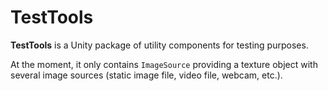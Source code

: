 TestTools
=========

**TestTools** is a Unity package of utility components for testing purposes.

At the moment, it only contains `ImageSource` providing a texture object with
several image sources (static image file, video file, webcam, etc.).
